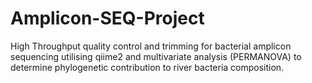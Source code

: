 # Amplicon-SEQ-Project
High Throughput quality control and trimming for bacterial amplicon sequencing utilising qiime2 and multivariate analysis (PERMANOVA) to determine phylogenetic contribution to river bacteria composition. 
